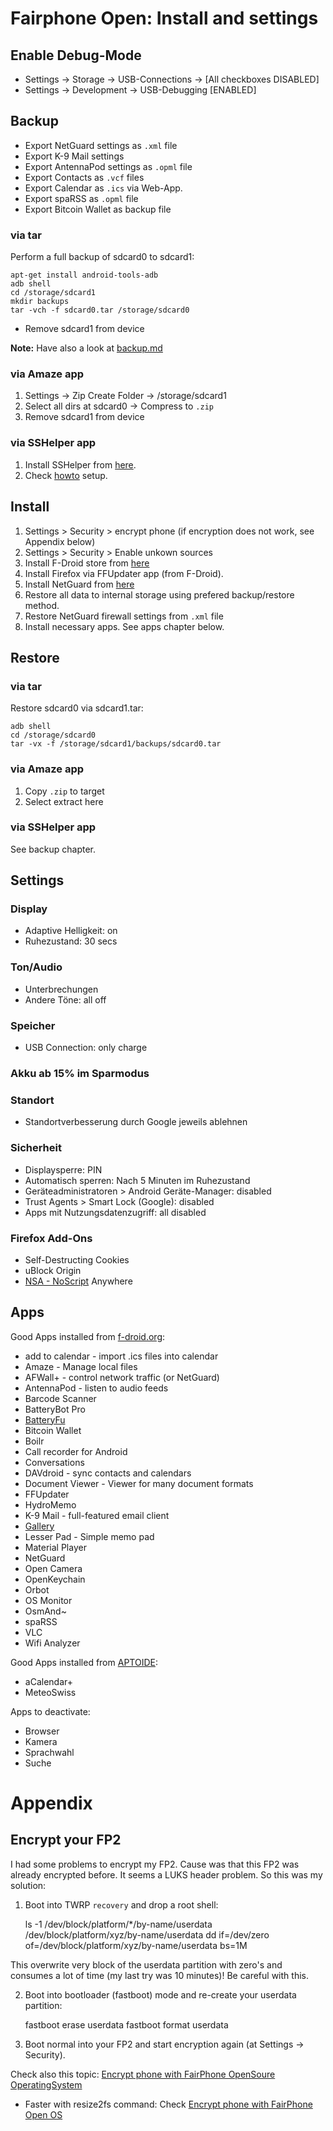 # Fairphone Open: Install and settings

## Enable Debug-Mode

* Settings -> Storage -> USB-Connections -> [All checkboxes DISABLED]
* Settings -> Development -> USB-Debugging [ENABLED]

## Backup

* Export NetGuard settings as `.xml` file
* Export K-9 Mail settings
* Export AntennaPod settings as `.opml` file
* Export Contacts as `.vcf` files
* Export Calendar as `.ics` via Web-App.
* Export spaRSS as `.opml` file
* Export Bitcoin Wallet as backup file

### via tar

Perform a full backup of sdcard0 to sdcard1:

	apt-get install android-tools-adb
	adb shell
	cd /storage/sdcard1
	mkdir backups
	tar -vch -f sdcard0.tar /storage/sdcard0

*   Remove sdcard1 from device

**Note:** Have also a look at [backup.md](https://github.com/micressor/howtos-linux/blob/master/Android/Fairphone-FP2/backup.md)

### via Amaze app

1. Settings -> Zip Create Folder -> /storage/sdcard1
2. Select all dirs at sdcard0 -> Compress to `.zip`
3. Remove sdcard1 from device

### via SSHelper app

1. Install SSHelper from [here](http://arachnoid.com/android/SSHelper/resources/SSHelper.apk).
2. Check [howto](https://github.com/micressor/howtos-linux/blob/master/Fairphone-FP2/backup.md) setup.

## Install

1. Settings > Security > encrypt phone (if encryption does not work, see Appendix below)
2. Settings > Security > Enable unkown sources
3. Install F-Droid store from [here](https://f-droid.org/FDroid.apk)
4. Install Firefox via FFUpdater app (from F-Droid).
5. Install NetGuard from [here](https://github.com/M66B/NetGuard/releases)
6. Restore all data to internal storage using prefered backup/restore method.
7. Restore NetGuard firewall settings from `.xml` file
8. Install necessary apps. See apps chapter below.

## Restore

### via tar

Restore sdcard0 via sdcard1.tar:

	adb shell
	cd /storage/sdcard0
	tar -vx -f /storage/sdcard1/backups/sdcard0.tar

### via Amaze app


1. Copy `.zip` to target
2. Select extract here

### via SSHelper app

See backup chapter.

## Settings

### Display

* Adaptive Helligkeit: on
* Ruhezustand: 30 secs

### Ton/Audio

* Unterbrechungen
* Andere Töne: all off

### Speicher

* USB Connection: only charge

### Akku ab 15% im Sparmodus

### Standort

* Standortverbesserung durch Google jeweils ablehnen

### Sicherheit

* Displaysperre: PIN
* Automatisch sperren: Nach 5 Minuten im Ruhezustand
* Geräteadministratoren > Android Geräte-Manager: disabled
* Trust Agents > Smart Lock (Google): disabled
* Apps mit Nutzungsdatenzugriff: all disabled

### Firefox Add-Ons

* Self-Destructing Cookies
* uBlock Origin
* [NSA - NoScript](https://noscript.net/nsa/) Anywhere

## Apps

Good Apps installed from [f-droid.org](http://f-droid.org):

* add to calendar - import .ics files into calendar
* Amaze - Manage local files
* AFWall+ - control network traffic (or NetGuard)
* AntennaPod - listen to audio feeds
* Barcode Scanner
* BatteryBot Pro
* [BatteryFu](https://f-droid.org/repository/browse/?fdfilter=batteryfu&fdid=com.tobykurien.batteryfu)
* Bitcoin Wallet
* Boilr
* Call recorder for Android
* Conversations
* DAVdroid - sync contacts and calendars
* Document Viewer - Viewer for many document formats
* FFUpdater
* HydroMemo
* K-9 Mail - full-featured email client
* [Gallery](https://f-droid.org/repository/browse/?fdfilter=gallery&fdid=com.simplemobiletools.gallery)
* Lesser Pad - Simple memo pad
* Material Player
* NetGuard
* Open Camera
* OpenKeychain
* Orbot
* OS Monitor
* OsmAnd~
* spaRSS
* VLC
* Wifi Analyzer

Good Apps installed from [APTOIDE](http://www.aptoide.com/):

* aCalendar+
* MeteoSwiss

Apps to deactivate:

* Browser
* Kamera
* Sprachwahl
* Suche

# Appendix

## Encrypt your FP2

I had some problems to encrypt my FP2. Cause was that this FP2 was already
encrypted before. It seems a LUKS header problem. So this was my solution:

1. Boot into TWRP `recovery` and drop a root shell:

	ls -1 /dev/block/platform/*/by-name/userdata
	/dev/block/platform/xyz/by-name/userdata
	dd if=/dev/zero of=/dev/block/platform/xyz/by-name/userdata bs=1M

This overwrite very block of the userdata partition with zero's and  consumes a lot of time (my last try was 10 minutes)! Be careful with this.

2. Boot into bootloader (fastboot) mode and re-create your userdata partition:

	fastboot erase userdata
	fastboot format userdata

3. Boot normal into your FP2 and start encryption again (at Settings -> Security).

Check also this topic: [Encrypt phone with FairPhone OpenSoure OperatingSystem](https://forum.fairphone.com/t/encrypt-phone-with-fairphone-opensoure-operatingsystem/15474/11)

* Faster with resize2fs command: Check [Encrypt phone with FairPhone Open OS](https://forum.fairphone.com/t/encrypt-phone-with-fairphone-open-os/15474/32)
